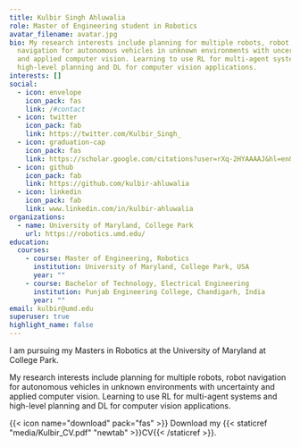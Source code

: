 ```yaml
---
title: Kulbir Singh Ahluwalia
role: Master of Engineering student in Robotics
avatar_filename: avatar.jpg
bio: My research interests include planning for multiple robots, robot
  navigation for autonomous vehicles in unknown environments with uncertainty
  and applied computer vision. Learning to use RL for multi-agent systems and
  high-level planning and DL for computer vision applications.
interests: []
social:
  - icon: envelope
    icon_pack: fas
    link: /#contact
  - icon: twitter
    icon_pack: fab
    link: https://twitter.com/Kulbir_Singh_
  - icon: graduation-cap
    icon_pack: fas
    link: https://scholar.google.com/citations?user=rXq-2HYAAAAJ&hl=en&authuser=1
  - icon: github
    icon_pack: fab
    link: https://github.com/kulbir-ahluwalia
  - icon: linkedin
    icon_pack: fab
    link: www.linkedin.com/in/kulbir-ahluwalia
organizations:
  - name: University of Maryland, College Park
    url: https://robotics.umd.edu/
education:
  courses:
    - course: Master of Engineering, Robotics
      institution: University of Maryland, College Park, USA
      year: ""
    - course: Bachelor of Technology, Electrical Engineering
      institution: Punjab Engineering College, Chandigarh, India
      year: ""
email: kulbir@umd.edu
superuser: true
highlight_name: false
---
```

I am pursuing my Masters in Robotics at the University of Maryland at College Park. 

My research interests include planning for multiple robots, robot navigation for autonomous vehicles in unknown environments with uncertainty and applied computer vision. Learning to use RL for multi-agent systems and high-level planning and DL for computer vision applications.

{{< icon name="download" pack="fas" >}} Download my {{< staticref "media/Kulbir_CV.pdf" "newtab" >}}CV{{< /staticref >}}.